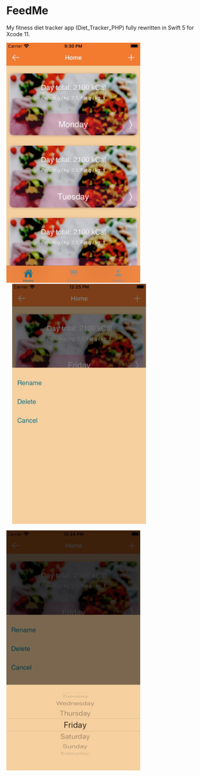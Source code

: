 # FeedMe
My fitness diet tracker app (Diet_Tracker_PHP) fully rewritten in Swift 5 for Xcode 11.  

<p float="left">
  <img src="app_screenshot_01.png" height ="627" width="350" />
  <img src="app_screenshot_02.png" height ="627" width="350" hspace="15" />
</p>

<p float="left">
  <img src="app_screenshot_03.png" height ="627" width="350" />
</p>
